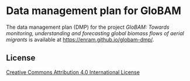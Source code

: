 # Data management plan for GloBAM

The data management plan (DMP) for the project _GloBAM: Towards monitoring, understanding and forecasting global biomass flows of aerial migrants_ is available at <https://enram.github.io/globam-dmp/>.

## License

[Creative Commons Attribution 4.0 International License](https://creativecommons.org/licenses/by/4.0/)
